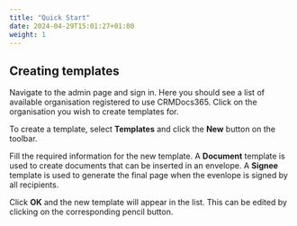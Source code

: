 ```yaml
---
title: "Quick Start"
date: 2024-04-29T15:01:27+01:00
weight: 1
---
```


## Creating templates

Navigate to the admin page and sign in. Here you should see a list of available organisation registered to use CRMDocs365. Click on the organisation you wish to create templates for.

To create a template, select **Templates** and click the **New** button on the toolbar.

Fill the required information for the new template. A **Document** template is used to create documents that can be inserted in an envelope. A **Signee** template is used to generate the final page when the evenlope is signed by all recipients.

Click **OK** and the new template will appear in the list. This can be edited by clicking on the corresponding pencil button.

